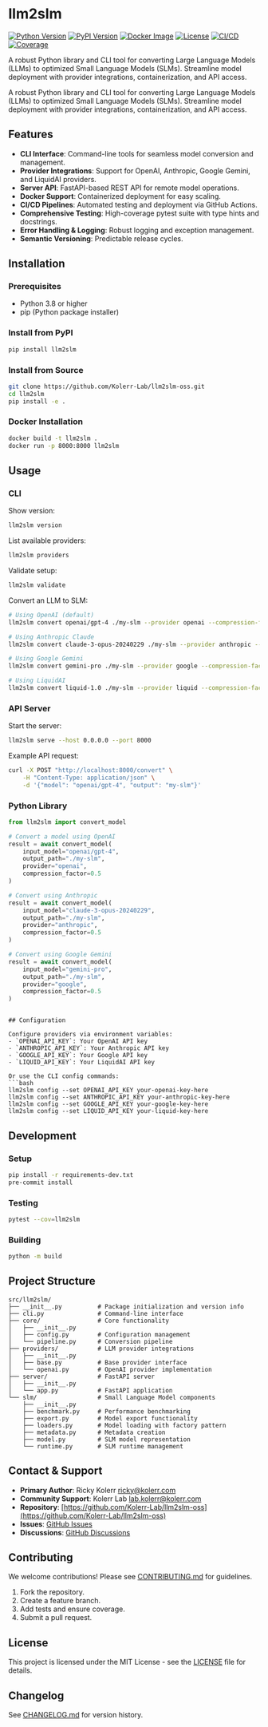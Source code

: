 # llm2slm

[![Python Version](https://img.shields.io/badge/python-3.8+-blue.svg)](https://www.python.org/downloads/)
[![PyPI Version](https://img.shields.io/pypi/v/llm2slm)](https://pypi.org/project/llm2slm/)
[![Docker Image](https://img.shields.io/docker/pulls/kolerrlab/llm2slm)](https://hub.docker.com/r/kolerrlab/llm2slm)
[![License](https://img.shields.io/badge/license-MIT-green.svg)](LICENSE.txt)
[![CI/CD](https://github.com/Kolerr-Lab/llm2slm-oss/actions/workflows/ci.yml/badge.svg)](https://github.com/Kolerr-Lab/llm2slm-oss/actions)
[![Coverage](https://codecov.io/gh/Kolerr-Lab/llm2slm-oss/branch/main/graph/badge.svg)](https://codecov.io/gh/Kolerr-Lab/llm2slm-oss)

A robust Python library and CLI tool for converting Large Language Models (LLMs) to optimized Small Language Models (SLMs). Streamline model deployment with provider integrations, containerization, and API access.

A robust Python library and CLI tool for converting Large Language Models (LLMs) to optimized Small Language Models (SLMs). Streamline model deployment with provider integrations, containerization, and API access.

## Features

- **CLI Interface**: Command-line tools for seamless model conversion and management.
- **Provider Integrations**: Support for OpenAI, Anthropic, Google Gemini, and LiquidAI providers.
- **Server API**: FastAPI-based REST API for remote model operations.
- **Docker Support**: Containerized deployment for easy scaling.
- **CI/CD Pipelines**: Automated testing and deployment via GitHub Actions.
- **Comprehensive Testing**: High-coverage pytest suite with type hints and docstrings.
- **Error Handling & Logging**: Robust logging and exception management.
- **Semantic Versioning**: Predictable release cycles.

## Installation

### Prerequisites
- Python 3.8 or higher
- pip (Python package installer)

### Install from PyPI

```bash
pip install llm2slm
```

### Install from Source

```bash
git clone https://github.com/Kolerr-Lab/llm2slm-oss.git
cd llm2slm
pip install -e .
```

### Docker Installation

```bash
docker build -t llm2slm .
docker run -p 8000:8000 llm2slm
```

## Usage

### CLI

Show version:
```bash
llm2slm version
```

List available providers:
```bash
llm2slm providers
```

Validate setup:
```bash
llm2slm validate
```

Convert an LLM to SLM:
```bash
# Using OpenAI (default)
llm2slm convert openai/gpt-4 ./my-slm --provider openai --compression-factor 0.5

# Using Anthropic Claude
llm2slm convert claude-3-opus-20240229 ./my-slm --provider anthropic --compression-factor 0.5

# Using Google Gemini
llm2slm convert gemini-pro ./my-slm --provider google --compression-factor 0.5

# Using LiquidAI
llm2slm convert liquid-1.0 ./my-slm --provider liquid --compression-factor 0.5
```

### API Server

Start the server:
```bash
llm2slm serve --host 0.0.0.0 --port 8000
```

Example API request:
```bash
curl -X POST "http://localhost:8000/convert" \
    -H "Content-Type: application/json" \
    -d '{"model": "openai/gpt-4", "output": "my-slm"}'
```

### Python Library

```python
from llm2slm import convert_model

# Convert a model using OpenAI
result = await convert_model(
    input_model="openai/gpt-4",
    output_path="./my-slm",
    provider="openai",
    compression_factor=0.5
)

# Convert using Anthropic
result = await convert_model(
    input_model="claude-3-opus-20240229",
    output_path="./my-slm",
    provider="anthropic",
    compression_factor=0.5
)

# Convert using Google Gemini
result = await convert_model(
    input_model="gemini-pro",
    output_path="./my-slm",
    provider="google",
    compression_factor=0.5
)
```
```

## Configuration

Configure providers via environment variables:
- `OPENAI_API_KEY`: Your OpenAI API key
- `ANTHROPIC_API_KEY`: Your Anthropic API key
- `GOOGLE_API_KEY`: Your Google API key
- `LIQUID_API_KEY`: Your LiquidAI API key

Or use the CLI config commands:
```bash
llm2slm config --set OPENAI_API_KEY your-openai-key-here
llm2slm config --set ANTHROPIC_API_KEY your-anthropic-key-here
llm2slm config --set GOOGLE_API_KEY your-google-key-here
llm2slm config --set LIQUID_API_KEY your-liquid-key-here
```

## Development

### Setup
```bash
pip install -r requirements-dev.txt
pre-commit install
```

### Testing
```bash
pytest --cov=llm2slm
```

### Building
```bash
python -m build
```

## Project Structure

```
src/llm2slm/
├── __init__.py          # Package initialization and version info
├── cli.py               # Command-line interface
├── core/                # Core functionality
│   ├── __init__.py
│   ├── config.py        # Configuration management
│   └── pipeline.py      # Conversion pipeline
├── providers/           # LLM provider integrations
│   ├── __init__.py
│   ├── base.py          # Base provider interface
│   └── openai.py        # OpenAI provider implementation
├── server/              # FastAPI server
│   ├── __init__.py
│   └── app.py           # FastAPI application
└── slm/                 # Small Language Model components
    ├── __init__.py
    ├── benchmark.py     # Performance benchmarking
    ├── export.py        # Model export functionality
    ├── loaders.py       # Model loading with factory pattern
    ├── metadata.py      # Metadata creation
    ├── model.py         # SLM model representation
    └── runtime.py       # SLM runtime management
```

## Contact & Support

- **Primary Author**: Ricky Kolerr <ricky@kolerr.com>
- **Community Support**: Kolerr Lab <lab.kolerr@kolerr.com>
- **Repository**: [https://github.com/Kolerr-Lab/llm2slm-oss](https://github.com/Kolerr-Lab/llm2slm-oss)
- **Issues**: [GitHub Issues](https://github.com/Kolerr-Lab/llm2slm-oss/issues)
- **Discussions**: [GitHub Discussions](https://github.com/Kolerr-Lab/llm2slm-oss/discussions)

## Contributing

We welcome contributions! Please see [CONTRIBUTING.md](CONTRIBUTING.md) for guidelines.

1. Fork the repository.
2. Create a feature branch.
3. Add tests and ensure coverage.
4. Submit a pull request.

## License

This project is licensed under the MIT License - see the [LICENSE](LICENSE.txt) file for details.

## Changelog

See [CHANGELOG.md](CHANGELOG.md) for version history.
